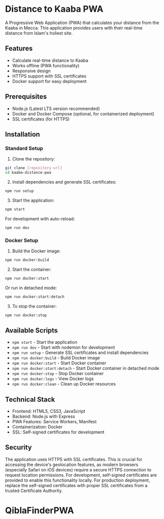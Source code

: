 # Distance to Kaaba PWA

A Progressive Web Application (PWA) that calculates your distance from the Kaaba in Mecca. This application provides users with their real-time distance from Islam's holiest site.

## Features

- Calculate real-time distance to Kaaba
- Works offline (PWA functionality)
- Responsive design
- HTTPS support with SSL certificates
- Docker support for easy deployment

## Prerequisites

- Node.js (Latest LTS version recommended)
- Docker and Docker Compose (optional, for containerized deployment)
- SSL certificates (for HTTPS)

## Installation

### Standard Setup

1. Clone the repository:
```bash
git clone [repository-url]
cd kaaba-distance-pwa
```

2. Install dependencies and generate SSL certificates:
```bash
npm run setup
```

3. Start the application:
```bash
npm start
```

For development with auto-reload:
```bash
npm run dev
```

### Docker Setup

1. Build the Docker image:
```bash
npm run docker:build
```

2. Start the container:
```bash
npm run docker:start
```

Or run in detached mode:
```bash
npm run docker:start:detach
```

3. To stop the container:
```bash
npm run docker:stop
```

## Available Scripts

- `npm start` - Start the application
- `npm run dev` - Start with nodemon for development
- `npm run setup` - Generate SSL certificates and install dependencies
- `npm run docker:build` - Build Docker image
- `npm run docker:start` - Start Docker container
- `npm run docker:start:detach` - Start Docker container in detached mode
- `npm run docker:stop` - Stop Docker container
- `npm run docker:logs` - View Docker logs
- `npm run docker:clean` - Clean up Docker resources

## Technical Stack

- Frontend: HTML5, CSS3, JavaScript
- Backend: Node.js with Express
- PWA Features: Service Workers, Manifest
- Containerization: Docker
- SSL: Self-signed certificates for development

## Security

The application uses HTTPS with SSL certificates. This is crucial for accessing the device's geolocation features, as modern browsers (especially Safari on iOS devices) require a secure HTTPS connection to request location permissions. For development, self-signed certificates are provided to enable this functionality locally. For production deployment, replace the self-signed certificates with proper SSL certificates from a trusted Certificate Authority.
# QiblaFinderPWA
